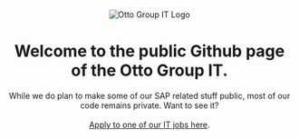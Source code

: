 <br>
<p align="center">
    <img src="https://i.imgur.com/rxw0NjI.png" alt="Otto Group IT Logo">
</p>

<h1 align="center">
    Welcome to the public Github page of the Otto Group IT.
</h1>

<p align="center">While we do plan to make some of our SAP related stuff public, most of our code remains private. Want
    to see it?
    <br><br>
    <a href="https://www.otto.de/jobs/jobsuche/it/">Apply to one of our IT jobs here</a>.
</p>
